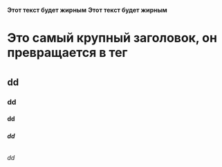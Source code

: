 **Этот текст будет жирным**
__Этот текст будет жирным__
# Это самый крупный заголовок, он превращается в тег <h1>
## <h2> dd
### <h3> dd
#### <h4> dd
##### <h5> dd
###### <h6> dd
